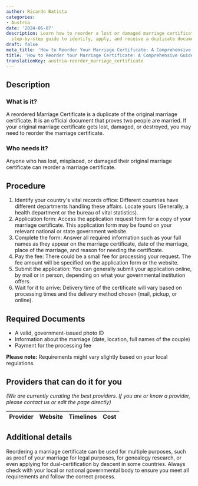 ```yaml
---
author: Ricardo Batista
categories:
- Austria
date: '2024-06-07'
description: Learn how to reorder a lost or damaged marriage certificate. Follow our
  step-by-step guide to identify, apply, and receive a duplicate document.
draft: false
meta_title: 'How to Reorder Your Marriage Certificate: A Comprehensive Guide'
title: 'How to Reorder Your Marriage Certificate: A Comprehensive Guide'
translationKey: austria-reorder_marriage_certificate
---
```


## Description
### What is it?
A reordered Marriage Certificate is a duplicate of the original marriage certificate. It is an official document that proves two people are married. If your original marriage certificate gets lost, damaged, or destroyed, you may need to reorder the marriage certificate.

### Who needs it?
Anyone who has lost, misplaced, or damaged their original marriage certificate can reorder a marriage certificate.

## Procedure

1. Identify your country's vital records office: Different countries have different departments handling these affairs. Locate yours (Generally, a health department or the bureau of vital statistics).
2. Application form: Access the application request form for a copy of your marriage certificate. This application form may be found on your relevant national or state government website.
3. Complete the form: Answer all required information such as your full names as they appear on the marriage certificate, date of the marriage, place of the marriage, and reason for needing the certificate.
4. Pay the fee: There could be a small fee for processing your request. The fee amount will be specified on the application form or the website.
5. Submit the application: You can generally submit your application online, by mail or in person, depending on what your governmental institution offers.
6. Wait for it to arrive: Delivery time of the certificate will vary based on processing times and the delivery method chosen (mail, pickup, or online).

## Required Documents

- A valid, government-issued photo ID
- Information about the marriage (date, location, full names of the couple)
- Payment for the processing fee

**Please note:** Requirements might vary slightly based on your local regulations.

## Providers that can do it for you

_(We are currently curating the best providers. If you are or know a provider, please contact us or edit the page directly)_

| Provider        |     Website     |     Timelines    |       Cost      |
| --------------- | --------------- |  :-------------: | :-------------: |

## Additional details
Reordering a marriage certificate can be used for multiple purposes, such as proof of your marriage for legal purposes, for genealogy research, or even applying for dual-certification by descent in some countries. Always check with your local or national governmental body to ensure you meet all requirements and follow the correct process.